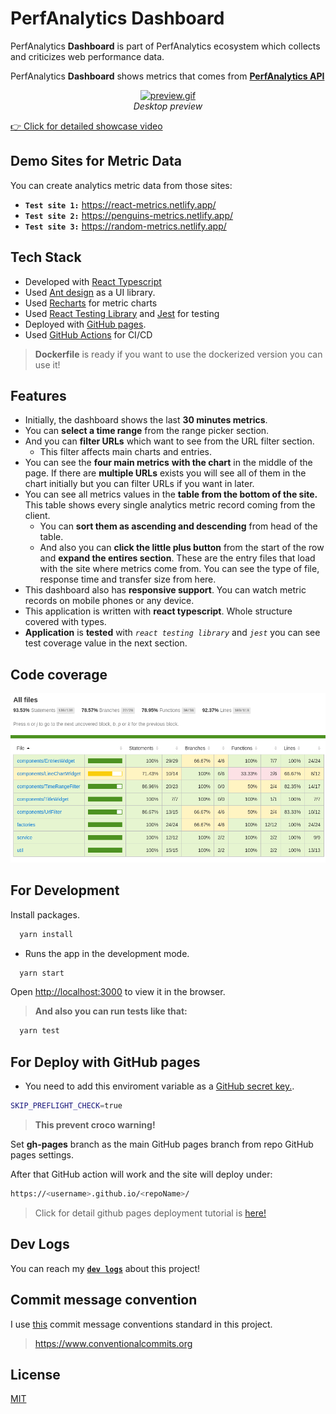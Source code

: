 # PerfAnalytics Dashboard

PerfAnalytics **Dashboard** is part of PerfAnalytics ecosystem which collects and criticizes web performance data. 

PerfAnalytics **Dashboard** shows metrics that comes from [**PerfAnalytics API**](https://github.com/hasantezcan/PerfAnalytics-api)


<p align="center">
	<a href="https://hasantezcan.github.io/PerfAnalytics-Dashboard/">
		<img alt="preview.gif" src="_data/preview.gif" width="800">
  <br>
	</a>
	<em>Desktop preview</em>
</p>

[👉 Click for detailed showcase video](https://youtu.be/4Qj3StdAMDY) 

## Demo Sites for Metric Data

You can create analytics metric data from those sites:

- **`Test site 1:`** https://react-metrics.netlify.app/
- **`Test site 2:`** https://penguins-metrics.netlify.app/
- **`Test site 3:`** https://random-metrics.netlify.app/
## Tech Stack
- Developed with [React Typescript](https://www.typescriptlang.org/docs/handbook/react.html)
- Used [Ant design](https://ant.design/) as a UI library.
- Used [Recharts](https://recharts.org/en-US/) for metric charts
- Used [React Testing Library](https://testing-library.com/docs/react-testing-library/intro/) and [Jest](https://jestjs.io/) for testing
- Deployed with [GitHub pages](https://pages.github.com/).
- Used [GitHub Actions](https://github.com/actions) for CI/CD   

> **Dockerfile** is ready if you want to use the dockerized version you can use it!
## Features

- Initially, the dashboard shows the last **30 minutes metrics**. 
- You can **select a time range** from the range picker section.
- And you can **filter URLs** which want to see from the URL filter section.
  - This filter affects main charts and entries.
- You can see the **four main metrics** **with the chart** in the middle of the page. If there are **multiple URLs** exists you will see all of them in the chart initially but you can filter URLs if you want in later.
- You can see all metrics values in the **table from the bottom of the site.** This table shows every single analytics metric record coming from the client.  
  - You can **sort them as ascending and descending** from head of the table. 
  - And also you can **click the little plus button** from the start of the row and **expand the entires section**. These are the entry files that load with the site where metrics come from. You can see the type of file, response time and transfer size from here.
- This dashboard also has **responsive support**. You can watch metric records on mobile phones or any device.
- This application is written with **react typescript**. Whole structure covered with types.
- **Application** is **tested** with *`react testing library`* and *`jest`* you can see test coverage value in the next section.
## Code coverage

![code coverage](_data/2021-07-22-15-01-57.png)

## For Development

Install packages.
```bash
  yarn install
```

- Runs the app in the development mode.

```bash
  yarn start
```
Open [http://localhost:3000](http://localhost:3000) to view it in the browser.

> **And also you can run tests like that:**

```bash
  yarn test
```

## For Deploy with GitHub pages

- You need to add this enviroment variable as a [GitHub secret key.](https://docs.github.com/en/actions/reference/encrypted-secrets). 

```bash
SKIP_PREFLIGHT_CHECK=true
```

> **This prevent croco warning!**

Set **gh-pages** branch as the main GitHub pages branch from repo GitHub pages settings.

After that GitHub action will work and the site will deploy under:

```bash
https://<username>.github.io/<repoName>/
```

> Click for detail github pages deployment tutorial is [here!](https://codeburst.io/deploying-a-react-app-using-github-pages-and-github-actions-7fc14d380796)
## Dev Logs

You can reach my [**`dev logs`**](DEVLOGS.md) about this project! 

## Commit message convention

I use [this](https://www.conventionalcommits.org) commit message conventions standard in this project.
> https://www.conventionalcommits.org

 
## License

[MIT](/LICENSE)